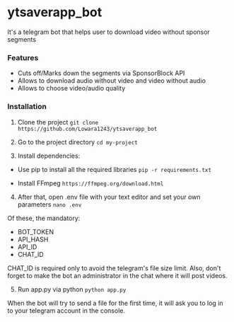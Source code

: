 # ytsaverapp_bot
It's a telegram bot that helps user to download video without sponsor segments

### Features
- Cuts off/Marks down the segments via SponsorBlock API
- Allows to download audio without video and video without audio
- Allows to choose video/audio quality

### Installation
1. Clone the project
`git clone https://github.com/Lowara1243/ytsaverapp_bot`

2. Go to the project directory
`cd my-project`


3. Install dependencies:
- Use pip to install all the required libraries
`pip -r requirements.txt`

- Install FFmpeg
`https://ffmpeg.org/download.html`

4. After that, open .env file with your text editor and set your own parameters
`nano .env`

Of these, the mandatory:
- BOT_TOKEN
- API_HASH
- API_ID
- CHAT_ID

CHAT_ID is required only to avoid the telegram's file size limit.
Also, don't forget to make the bot an administrator in the chat where it will post videos.

5. Run app.py via python
`python app.py`

When the bot will try to send a file for the first time, it will ask you to log in to your telegram account in the console.
